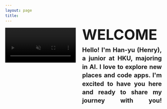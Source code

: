 ```yaml
---
layout: page
title: 
---
```


<style>
video, .fallback-image {
    max-width: 45%;
    height: auto;
}

video{
    filter: brightness(70%); /* Make the video darker */
}

.image-left, .image-right {
    margin: 1em 0;
}

@media (min-width: 20em) {
    .image-left, .image-right {
        display: flex;
        align-items: flex-start;
    }

    .image-left video, .image-left .fallback-image {
        margin-right: 1.5em;
        float: left; /* fallback */
    }

    .image-right video, .image-right .fallback-image {
        order: 1;
        margin-left: 1.5em;
        float: right; /* fallback */
    }
    
    /* clearfix for fallback */
    .image-left::after,
    .image-right::after {
        content: "";
        display: block;
        clear: both;
    }
}

@media (min-width: 30em) {
    .image-left video, .image-left .fallback-image, .image-right video, .image-right .fallback-image {
        flex-shrink: 0;
    }
}

@media (max-width: 600px) {
    .welcome-text h1 {
        font-size: 2em;
    }

    .welcome-text h2 {
        font-size: 1em;
    }
}

@media (min-width: 650px) {
    .welcome-text h1 {
        font-size: 3.3em;
    }

    .welcome-text h2 {
        font-size: 1.4em;
    }
}

.welcome-text {
    flex: 2;
    display: flex;
    flex-direction: column;
    justify-content: space-between; /* Distribute space evenly between children */
    height: 100%; /* Ensure it takes up the full height of the container */
}

.welcome-text h1 {
    margin: 0;
    margin-block-start: 0;
    margin-block-end: 0;
    width: 100%;
    line-height: 1.2;
    position: relative;
    top: -0.1em; /* Shift up to remove space above */
    text-align: justify;
}

.welcome-text h2 {
    margin: 0;
    margin-block-start: 0;
    margin-block-end: 0;
    line-height: 1.4;
    position: relative;
    top: 0.2em; /* Shift down to remove space below */
    text-align: justify;
    text-align-last: justify; /* Justify the last line as well */
    -moz-text-align-last: justify; /* Firefox compatibility */
}
</style>

<div class="image-left container" style="margin: auto;">
   <video id="videoElement" muted autoplay loop playsinline>
      <source src="/assets/vid/travel.mp4" type="video/mp4">
   </video>
   <img id="imageElement" src="/assets/img/travel.jpg" alt="Travel" class="fallback-image" style="display: none;">
   <div class="welcome-text">
      <h1 id="welcomeTitle">WELCOME</h1>
      <h2 id="welcomeSubtitle">Hello! I'm Han-yu (Henry), a junior at HKU, majoring in AI. I love to explore new places and code apps. I'm excited to have you here and ready to share my journey with you!</h2>
   </div>
</div>

<script>
    function updateSubtitle() {
        const subtitleElement = document.getElementById('welcomeSubtitle');
        const isMobile = window.matchMedia("(max-width: 600px)").matches;

        if (isMobile) {
            subtitleElement.textContent = "Hello! I'm Han-yu, a junior at HKU, majoring in AI. I love to explore new places and code apps. I'm ready to share my journey with you!";
        } else {
            subtitleElement.textContent = "Hello! I'm Han-yu (Henry), a junior at HKU, majoring in AI. I love to explore new places and code apps. I'm excited to have you here and ready to share my journey with you!";
        }
    }

    // Run on page load
    window.onload = updateSubtitle;

    // Run on resize
    window.onresize = updateSubtitle;
    
    function getTextWidth(text, font) {
        const canvas = getTextWidth.canvas || (getTextWidth.canvas = document.createElement("canvas"));
        const context = canvas.getContext("2d");
        context.font = font;
        const metrics = context.measureText(text);
        return metrics.width;
    }

    function getCssStyle(element, prop) {
        return window.getComputedStyle(element, null).getPropertyValue(prop);
    }

    function getCanvasFont(el) {
        const fontWeight = getCssStyle(el, 'font-weight') || 'normal';
        const fontSize = getCssStyle(el, 'font-size') || '16px';
        const fontFamily = getCssStyle(el, 'font-family') || 'Times New Roman';
        return `${fontWeight} ${fontSize} ${fontFamily}`;
    }

    function adjustFontSizeAndLineHeight() {
        const videoElement = document.getElementById('videoElement');
        const imageElement = document.getElementById('imageElement');
        const titleElement = document.getElementById('welcomeTitle');
        const subtitleElement = document.getElementById('welcomeSubtitle');

        const mediaElement = videoElement.style.display !== 'none' ? videoElement : imageElement;
        const mediaHeight = mediaElement.clientHeight;
        const availableWidth = document.querySelector('.welcome-text').clientWidth;

        // Adjust the font size and line height of the title to fit the width
        let titleFontSize = 1; // Start with a smaller font size
        titleElement.style.fontSize = `${titleFontSize}em`;
        let textWidth = getTextWidth(titleElement.textContent, getCanvasFont(titleElement));
        while (textWidth < availableWidth && titleFontSize < 5) { // Constrain max font size to 5em
            titleFontSize += 0.1;
            titleElement.style.fontSize = `${titleFontSize}em`;
            textWidth = getTextWidth(titleElement.textContent, getCanvasFont(titleElement));
        }

        while (textWidth > availableWidth && titleFontSize > 0.5) { // Constrain max font size to 5em
            titleFontSize -= 0.1;
            titleElement.style.fontSize = `${titleFontSize}em`;
            textWidth = getTextWidth(titleElement.textContent, getCanvasFont(titleElement));
        }

        // Fix the title font size and adjust the subtitle to match the height of the video
        let subtitleFontSize = 1;
        subtitleElement.style.fontSize = `${subtitleFontSize}em`;
        let totalHeight = titleElement.clientHeight + subtitleElement.clientHeight;

        while (totalHeight < mediaHeight && subtitleFontSize < 3) { // Constrain max font size to 3em
            subtitleFontSize += 0.01;
            subtitleElement.style.fontSize = `${subtitleFontSize}em`;
            totalHeight = titleElement.clientHeight + subtitleElement.clientHeight;
        }

        // Reduce font size and line height if the total height exceeds the video height
        while (totalHeight > mediaHeight && subtitleFontSize > 0.5) { // Ensure font size does not go below 0.5em
            subtitleFontSize -= 0.01;
            subtitleElement.style.fontSize = `${subtitleFontSize}em`;
            totalHeight = titleElement.clientHeight + subtitleElement.clientHeight;
        }
    }

    function checkVideoCompatibility() {
        const videoElement = document.getElementById('videoElement');
        const fallbackImage = document.getElementById('imageElement');

        // Check if the video is playable
        videoElement.addEventListener('error', () => {
            videoElement.style.display = 'none';
            fallbackImage.style.display = 'block';
            adjustFontSizeAndLineHeight(); // Ensure text formatting is adjusted when fallback image is shown
        });

        // Attempt to play the video, if it fails, switch to the fallback image
        videoElement.play().catch(() => {
            videoElement.style.display = 'none';
            fallbackImage.style.display = 'block';
            adjustFontSizeAndLineHeight(); // Ensure text formatting is adjusted when fallback image is shown
        });
    }

    window.onload = () => {

        adjustFontSizeAndLineHeight();
        checkVideoCompatibility();
    };
    window.onresize = adjustFontSizeAndLineHeight;

    // Mute/unmute button
    const videoElement = document.getElementById('videoElement');
    videoElement.addEventListener('click', () => {
        videoElement.muted = !videoElement.muted;
    });
</script>